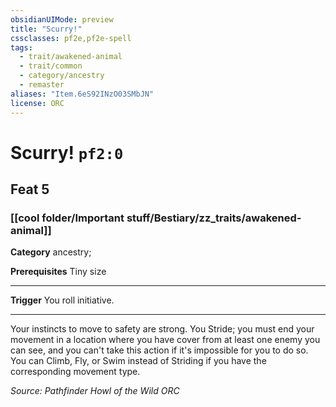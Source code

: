 ```yaml
---
obsidianUIMode: preview
title: "Scurry!"
cssclasses: pf2e,pf2e-spell
tags:
  - trait/awakened-animal
  - trait/common
  - category/ancestry
  - remaster
aliases: "Item.6eS92INzO03SMbJN"
license: ORC
---
```

# Scurry! `pf2:0`
## Feat 5
### [[cool folder/Important stuff/Bestiary/zz_traits/awakened-animal]]

**Category** ancestry; 



**Prerequisites** Tiny size
* * *
**Trigger** You roll initiative.

* * *

Your instincts to move to safety are strong. You Stride; you must end your movement in a location where you have cover from at least one enemy you can see, and you can't take this action if it's impossible for you to do so. You can Climb, Fly, or Swim instead of Striding if you have the corresponding movement type.

*Source: Pathfinder Howl of the Wild*
*ORC*